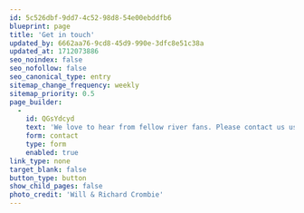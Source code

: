 ```yaml
---
id: 5c526dbf-9dd7-4c52-98d8-54e00ebddfb6
blueprint: page
title: 'Get in touch'
updated_by: 6662aa76-9cd8-45d9-990e-3dfc8e51c38a
updated_at: 1712073886
seo_noindex: false
seo_nofollow: false
seo_canonical_type: entry
sitemap_change_frequency: weekly
sitemap_priority: 0.5
page_builder:
  -
    id: QGsYdcyd
    text: 'We love to hear from fellow river fans. Please contact us using this form, or sign up to our newsletter below.'
    form: contact
    type: form
    enabled: true
link_type: none
target_blank: false
button_type: button
show_child_pages: false
photo_credit: 'Will & Richard Crombie'
---
```

